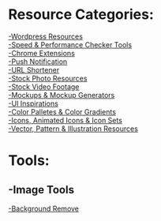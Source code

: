 # Resource Categories:
[-Wordpress Resources](https://rs-navid.github.io/Web-Design-Resources/wordpress) <br>
[-Speed & Performance Checker Tools](https://rs-navid.github.io/Web-Design-Resources/speed-checker-tools) <br>
[-Chrome Extensions](https://rs-navid.github.io/Web-Design-Resources/chrome-extensions) <br>
[-Push Notification](https://rs-navid.github.io/Web-Design-Resources/push-notification) <br>
[-URL Shortener](https://rs-navid.github.io/Web-Design-Resources/url-shortener) <br>
[-Stock Photo Resources](https://rs-navid.github.io/Web-Design-Resources/stock-photo-resources) <br>
[-Stock Video Footage](https://rs-navid.github.io/Web-Design-Resources/stock-video-footage) <br>
[-Mockups & Mockup Generators](https://rs-navid.github.io/Web-Design-Resources/mockup) <br>
[-UI Inspirations](https://rs-navid.github.io/Web-Design-Resources/ui-inspirations) <br>
[-Color Palletes & Color Gradients](https://rs-navid.github.io/Web-Design-Resources/colors-gradients) <br>
[-Icons, Animated Icons & Icon Sets](https://rs-navid.github.io/Web-Design-Resources/icons) <br>
[-Vector, Pattern & Illustration Resources](https://rs-navid.github.io/Web-Design-Resources/graphic-resources) <br>

# Tools:
## -Image Tools
[-Background Remove](https://www.remove.bg) <br>
